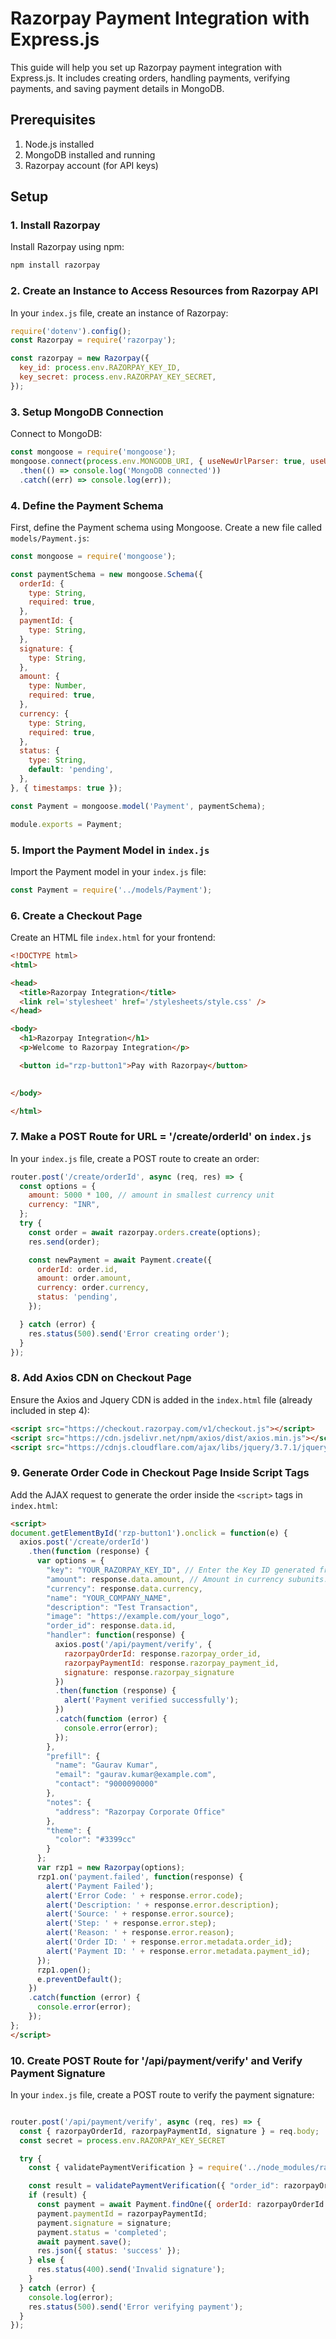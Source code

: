
# Razorpay Payment Integration with Express.js

This guide will help you set up Razorpay payment integration with Express.js. It includes creating orders, handling payments, verifying payments, and saving payment details in MongoDB.

## Prerequisites

1. Node.js installed
2. MongoDB installed and running
3. Razorpay account (for API keys)

## Setup

### 1. Install Razorpay

Install Razorpay using npm:

```sh
npm install razorpay
```

### 2. Create an Instance to Access Resources from Razorpay API

In your `index.js` file, create an instance of Razorpay:

```js
require('dotenv').config();
const Razorpay = require('razorpay');

const razorpay = new Razorpay({
  key_id: process.env.RAZORPAY_KEY_ID,
  key_secret: process.env.RAZORPAY_KEY_SECRET,
});
```

### 3. Setup MongoDB Connection

Connect to MongoDB:

```js
const mongoose = require('mongoose');
mongoose.connect(process.env.MONGODB_URI, { useNewUrlParser: true, useUnifiedTopology: true })
  .then(() => console.log('MongoDB connected'))
  .catch((err) => console.log(err));
```

### 4. Define the Payment Schema

First, define the Payment schema using Mongoose. Create a new file called `models/Payment.js`:

```js
const mongoose = require('mongoose');

const paymentSchema = new mongoose.Schema({
  orderId: {
    type: String,
    required: true,
  },
  paymentId: {
    type: String,
  },
  signature: {
    type: String,
  },
  amount: {
    type: Number,
    required: true,
  },
  currency: {
    type: String,
    required: true,
  },
  status: {
    type: String,
    default: 'pending',
  },
}, { timestamps: true });

const Payment = mongoose.model('Payment', paymentSchema);

module.exports = Payment;
```


### 5. Import the Payment Model in `index.js`

Import the Payment model in your `index.js` file:

```js
const Payment = require('../models/Payment');
```



### 6. Create a Checkout Page

Create an HTML file `index.html` for your frontend:

```html
<!DOCTYPE html>
<html>

<head>
  <title>Razorpay Integration</title>
  <link rel='stylesheet' href='/stylesheets/style.css' />
</head>

<body>
  <h1>Razorpay Integration</h1>
  <p>Welcome to Razorpay Integration</p>

  <button id="rzp-button1">Pay with Razorpay</button>

  
</body>

</html>
```

### 7. Make a POST Route for URL = '/create/orderId' on `index.js`

In your `index.js` file, create a POST route to create an order:

```js
router.post('/create/orderId', async (req, res) => {
  const options = {
    amount: 5000 * 100, // amount in smallest currency unit
    currency: "INR",
  };
  try {
    const order = await razorpay.orders.create(options);
    res.send(order);

    const newPayment = await Payment.create({
      orderId: order.id,
      amount: order.amount,
      currency: order.currency,
      status: 'pending',
    });

  } catch (error) {
    res.status(500).send('Error creating order');
  }
});
```

### 8. Add Axios CDN on Checkout Page

Ensure the Axios and Jquery CDN is added in the `index.html` file (already included in step 4):

```html
<script src="https://checkout.razorpay.com/v1/checkout.js"></script>
<script src="https://cdn.jsdelivr.net/npm/axios/dist/axios.min.js"></script>
<script src="https://cdnjs.cloudflare.com/ajax/libs/jquery/3.7.1/jquery.min.js" integrity="sha512-v2CJ7UaYy4JwqLDIrZUI/4hqeoQieOmAZNXBeQyjo21dadnwR+8ZaIJVT8EE2iyI61OV8e6M8PP2/4hpQINQ/g==" crossorigin="anonymous" referrerpolicy="no-referrer"></script>
```

### 9. Generate Order Code in Checkout Page Inside Script Tags

Add the AJAX request to generate the order inside the `<script>` tags in `index.html`:

```html
<script>
document.getElementById('rzp-button1').onclick = function(e) {
  axios.post('/create/orderId')
    .then(function (response) {
      var options = {
        "key": "YOUR_RAZORPAY_KEY_ID", // Enter the Key ID generated from the Dashboard
        "amount": response.data.amount, // Amount in currency subunits. Default currency is INR.
        "currency": response.data.currency,
        "name": "YOUR_COMPANY_NAME",
        "description": "Test Transaction",
        "image": "https://example.com/your_logo",
        "order_id": response.data.id, 
        "handler": function(response) {
          axios.post('/api/payment/verify', {
            razorpayOrderId: response.razorpay_order_id,
            razorpayPaymentId: response.razorpay_payment_id,
            signature: response.razorpay_signature
          })
          .then(function (response) {
            alert('Payment verified successfully');
          })
          .catch(function (error) {
            console.error(error);
          });
        },
        "prefill": {
          "name": "Gaurav Kumar",
          "email": "gaurav.kumar@example.com",
          "contact": "9000090000"
        },
        "notes": {
          "address": "Razorpay Corporate Office"
        },
        "theme": {
          "color": "#3399cc"
        }
      };
      var rzp1 = new Razorpay(options);
      rzp1.on('payment.failed', function(response) {
        alert('Payment Failed');
        alert('Error Code: ' + response.error.code);
        alert('Description: ' + response.error.description);
        alert('Source: ' + response.error.source);
        alert('Step: ' + response.error.step);
        alert('Reason: ' + response.error.reason);
        alert('Order ID: ' + response.error.metadata.order_id);
        alert('Payment ID: ' + response.error.metadata.payment_id);
      });
      rzp1.open();
      e.preventDefault();
    })
    .catch(function (error) {
      console.error(error);
    });
};
</script>
```

### 10. Create POST Route for '/api/payment/verify' and Verify Payment Signature

In your `index.js` file, create a POST route to verify the payment signature:

```js

router.post('/api/payment/verify', async (req, res) => {
  const { razorpayOrderId, razorpayPaymentId, signature } = req.body;
  const secret = process.env.RAZORPAY_KEY_SECRET

  try {
    const { validatePaymentVerification } = require('../node_modules/razorpay/dist/utils/razorpay-utils.js')

    const result = validatePaymentVerification({ "order_id": razorpayOrderId, "payment_id": razorpayPaymentId }, signature, secret);
    if (result) {
      const payment = await Payment.findOne({ orderId: razorpayOrderId });
      payment.paymentId = razorpayPaymentId;
      payment.signature = signature;
      payment.status = 'completed';
      await payment.save();
      res.json({ status: 'success' });
    } else {
      res.status(400).send('Invalid signature');
    }
  } catch (error) {
    console.log(error);
    res.status(500).send('Error verifying payment');
  }
});

```


